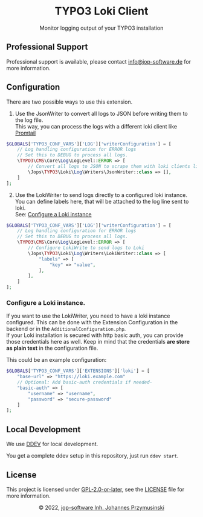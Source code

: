 <div align="center">
    <h1>TYPO3 Loki Client</h1>
    <p>Monitor logging output of your TYPO3 installation</p>
</div>

## Professional Support
Professional support is available, please contact [info@jop-software.de](mailto:info@jop-software.de) for more information.

## Configuration

There are two possible ways to use this extension.

1. Use the JsonWriter to convert all logs to JSON before writing them to the log file.  
This way, you can process the logs with a different loki client like [Promtail](https://grafana.com/docs/loki/latest/clients/promtail/)

```php
$GLOBALS['TYPO3_CONF_VARS']['LOG']['writerConfiguration'] = [
    // Log handling configuration for ERROR logs
    // Set this to DEBUG to process all logs.
    \TYPO3\CMS\Core\Log\LogLevel::ERROR => [
        // Convert all logs to JSON to scrape them with loki clients like Promtail
        \Jops\TYPO3\Loki\Log\Writers\JsonWriter::class => [],
    ]
];
```

2. Use the LokiWriter to send logs directly to a configured loki instance.  
You can define labels here, that will be attached to the log line sent to loki.  
See: [Configure a Loki instance](#configure-a-loki-instance)

```php
$GLOBALS['TYPO3_CONF_VARS']['LOG']['writerConfiguration'] = [
    // Log handling configuration for ERROR logs
    // Set this to DEBUG to process all logs.
    \TYPO3\CMS\Core\Log\LogLevel::ERROR => [
        // Configure LokiWrite to send logs to Loki
        \Jops\TYPO3\Loki\Log\Writers\LokiWriter::class => [
            "labels" => [
                "key" => "value",
            ],
        ],
    ]
];
```

### Configure a Loki instance.

If you want to use the LokiWriter, you need to have a loki instance configured. This can be done with the Extension 
Configuration in the backend or in the `AdditionalConfiguration.php`.  
If your Loki installation is secured with http basic auth, you can provide those credentials here as well. Keep in mind
that the credentials **are store as plain text** in the configuration file.

This could be an example configuration:

```php
$GLOBALS['TYPO3_CONF_VARS']['EXTENSIONS']['loki'] = [
    "base-url" => "https://loki.example.com"
    // Optional: Add basic-auth credentials if needed-
    "basic-auth" => [
        "username" => "username",
        "password" => "secure-password"
    ]
];
```

## Local Development
We use [DDEV](https://ddev.com) for local development.

You get a complete ddev setup in this repository, just run `ddev start`.

## License
This project is licensed under [GPL-2.0-or-later](https://www.gnu.org/licenses/old-licenses/gpl-2.0.html), see the [LICENSE](./LICENSE) file for more information.

<div align="center">
    <p>&copy; 2022, <a href="mailto:info@jop-software.de">jop-software Inh. Johannes Przymusinski</a></p>
</div>
